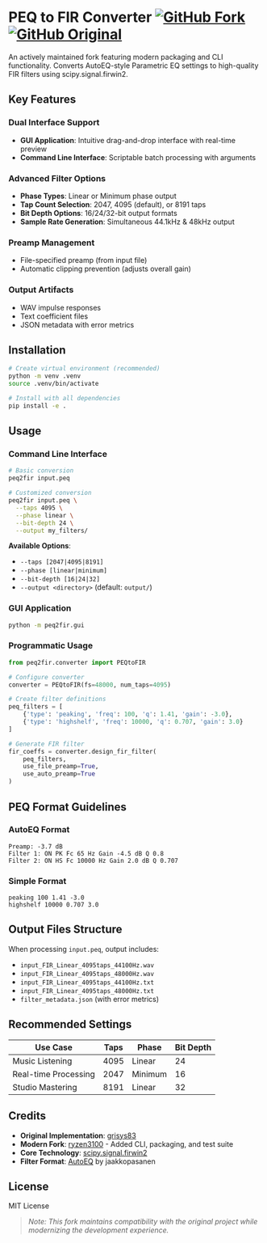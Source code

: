 # PEQ to FIR Converter [![GitHub Fork](https://img.shields.io/badge/GitHub-Fork-green?logo=github)](https://github.com/ryzen3100/PEQ-to-FIR) [![GitHub Original](https://img.shields.io/badge/GitHub-Original-blue?logo=github)](https://github.com/grisys83/PEQ-to-FIR)

An actively maintained fork featuring modern packaging and CLI functionality. Converts AutoEQ-style Parametric EQ settings to high-quality FIR filters using scipy.signal.firwin2.

## Key Features

### Dual Interface Support
- **GUI Application**: Intuitive drag-and-drop interface with real-time preview
- **Command Line Interface**: Scriptable batch processing with arguments

### Advanced Filter Options
- **Phase Types**: Linear or Minimum phase output
- **Tap Count Selection**: 2047, 4095 (default), or 8191 taps
- **Bit Depth Options**: 16/24/32-bit output formats
- **Sample Rate Generation**: Simultaneous 44.1kHz & 48kHz output

### Preamp Management
- File-specified preamp (from input file)
- Automatic clipping prevention (adjusts overall gain)

### Output Artifacts
- WAV impulse responses
- Text coefficient files
- JSON metadata with error metrics

## Installation

```bash
# Create virtual environment (recommended)
python -m venv .venv
source .venv/bin/activate

# Install with all dependencies
pip install -e .
```

## Usage

### Command Line Interface
```bash
# Basic conversion
peq2fir input.peq

# Customized conversion
peq2fir input.peq \
  --taps 4095 \
  --phase linear \
  --bit-depth 24 \
  --output my_filters/
```

**Available Options**:
- `--taps [2047|4095|8191]`
- `--phase [linear|minimum]`
- `--bit-depth [16|24|32]`
- `--output <directory>` (default: `output/`)

### GUI Application
```bash
python -m peq2fir.gui
```

### Programmatic Usage
```python
from peq2fir.converter import PEQtoFIR

# Configure converter
converter = PEQtoFIR(fs=48000, num_taps=4095)

# Create filter definitions
peq_filters = [
    {'type': 'peaking', 'freq': 100, 'q': 1.41, 'gain': -3.0},
    {'type': 'highshelf', 'freq': 10000, 'q': 0.707, 'gain': 3.0}
]

# Generate FIR filter
fir_coeffs = converter.design_fir_filter(
    peq_filters,
    use_file_preamp=True,
    use_auto_preamp=True
)
```

## PEQ Format Guidelines

### AutoEQ Format
```text
Preamp: -3.7 dB
Filter 1: ON PK Fc 65 Hz Gain -4.5 dB Q 0.8
Filter 2: ON HS Fc 10000 Hz Gain 2.0 dB Q 0.707
```

### Simple Format
```text
peaking 100 1.41 -3.0
highshelf 10000 0.707 3.0
```

## Output Files Structure
When processing `input.peq`, output includes:
- `input_FIR_Linear_4095taps_44100Hz.wav`
- `input_FIR_Linear_4095taps_48000Hz.wav`
- `input_FIR_Linear_4095taps_44100Hz.txt`
- `input_FIR_Linear_4095taps_48000Hz.txt`
- `filter_metadata.json` (with error metrics)

## Recommended Settings

| Use Case               | Taps | Phase   | Bit Depth |
|------------------------|------|---------|-----------|
| Music Listening        | 4095 | Linear  | 24        |
| Real-time Processing   | 2047 | Minimum | 16        |
| Studio Mastering       | 8191 | Linear  | 32        |

## Credits

- **Original Implementation**: [grisys83](https://github.com/grisys83/PEQ-to-FIR)
- **Modern Fork**: [ryzen3100](https://github.com/ryzen3100/PEQ-to-FIR) - Added CLI, packaging, and test suite
- **Core Technology**: [scipy.signal.firwin2](https://docs.scipy.org/doc/scipy/reference/generated/scipy.signal.firwin2.html)
- **Filter Format**: [AutoEQ](https://github.com/jaakkopasanen/AutoEQ) by jaakkopasanen

## License

MIT License

> *Note: This fork maintains compatibility with the original project while modernizing the development experience.*